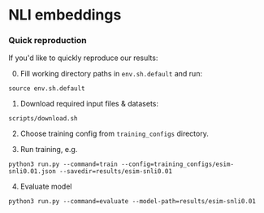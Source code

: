 # NLI embeddings

### Quick reproduction

If you'd like to quickly reproduce our results:

0. Fill working directory paths in `env.sh.default` and run:

`source env.sh.default`

1. Download required input files & datasets:

`scripts/download.sh`

2. Choose training config from `training_configs` directory.

3. Run training, e.g.

`python3 run.py --command=train --config=training_configs/esim-snli0.01.json --savedir=results/esim-snli0.01`

4. Evaluate model

`python3 run.py --command=evaluate --model-path=results/esim-snli0.01`